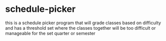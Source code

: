 # schedule-picker
this is a schedule picker program that will grade classes based on difficulty and has a threshold set where the classes together will be too difficult or manageable for the set quarter or semester
